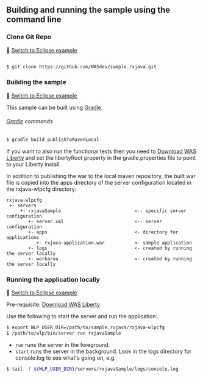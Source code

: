 ## Building and running the sample using the command line

### Clone Git Repo
:pushpin: [Switch to Eclipse example](/docs/Using-WDT.md/#clone-git-repo)

```bash

$ git clone https://github.com/WASdev/sample.rxjava.git

```

### Building the sample
:pushpin: [Switch to Eclipse example](/docs/Using-WDT.md/#building-the-sample-in-eclipse)

This sample can be built using [Gradle](#gradle-commands).

###### [Gradle](http://gradle.org/) commands

```bash
$ gradle build publishToMavenLocal
```

If you want to also run the functional tests then you need to [Download WAS Liberty](/docs/Downloading-WAS-Liberty.md) and set the libertyRoot property in the gradle.properties file to point to your Liberty install.

In addition to publishing the war to the local maven repository, the built war file is copied into the apps directory of the server configuration located in the rxjava-wlpcfg directory:

```text
rxjava-wlpcfg
 +- servers
     +- rxjavaSample                           <-- specific server configuration
        +- server.xml                          <-- server configuration
        +- apps                                <- directory for applications
           +- rxjava-application.war           <- sample application
        +- logs                                <- created by running the server locally
        +- workarea                            <- created by running the server locally
```

### Running the application locally
:pushpin: [Switch to Eclipse example](/docs/Using-WDT.md/#running-the-application-locally)

Pre-requisite: [Download WAS Liberty](/docs/Downloading-WAS-Liberty.md)

Use the following to start the server and run the application:

```bash
$ export WLP_USER_DIR=/path/to/sample.rxjava/rxjava-wlpcfg
$ /path/to/wlp/bin/server run rxjavaSample
```

* `run` runs the server in the foreground.
* `start` runs the server in the background. Look in the logs directory for console.log to see what's going on, e.g.

```bash
$ tail -f ${WLP_USER_DIR}/servers/rxjavaSample/logs/console.log
```
